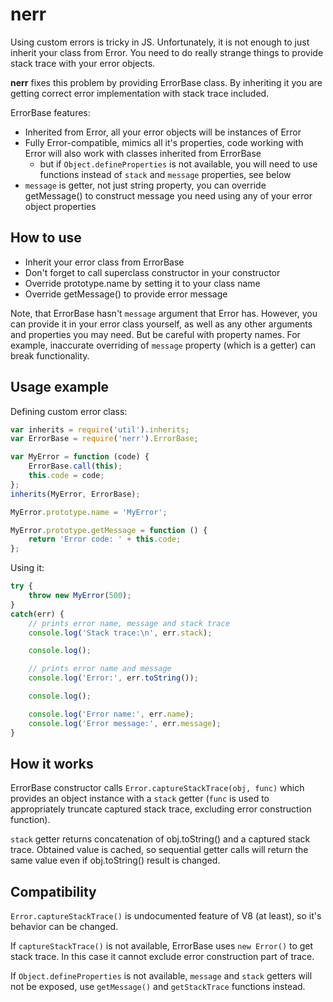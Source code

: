 # nerr

Using custom errors is tricky in JS. Unfortunately, it is not enough to just inherit your class from Error. You need to do really strange things to provide stack trace with your error objects.

**nerr** fixes this problem by providing ErrorBase class. By inheriting it you are getting correct error implementation with stack trace included.

ErrorBase features:

* Inherited from Error, all your error objects will be instances of Error
* Fully Error-compatible, mimics all it's properties, code working with Error will also work with classes inherited from ErrorBase
	* but if `Object.defineProperties` is not available, you will need to use functions instead of `stack` and `message` properties, see below
* `message` is getter, not just string property, you can override getMessage() to construct message you need using any of your error object properties

## How to use

* Inherit your error class from ErrorBase
* Don't forget to call superclass constructor in your constructor
* Override prototype.name by setting it to your class name
* Override getMessage() to provide error message

Note, that ErrorBase hasn't `message` argument that Error has. However, you can provide it in your error class yourself, as well as any other arguments and properties you may need. But be careful with property names. For example, inaccurate overriding of `message` property (which is a getter) can break functionality.

## Usage example

Defining custom error class:

```js
var inherits = require('util').inherits;
var ErrorBase = require('nerr').ErrorBase;

var MyError = function (code) {
	ErrorBase.call(this);
	this.code = code;
};
inherits(MyError, ErrorBase);

MyError.prototype.name = 'MyError';

MyError.prototype.getMessage = function () {
	return 'Error code: ' + this.code;
};
```

Using it:

```js
try {
	throw new MyError(500);
}
catch(err) {
	// prints error name, message and stack trace
	console.log('Stack trace:\n', err.stack);

	console.log();

	// prints error name and message
	console.log('Error:', err.toString());

	console.log();

	console.log('Error name:', err.name);
	console.log('Error message:', err.message);
}
```

## How it works

ErrorBase constructor calls `Error.captureStackTrace(obj, func)` which provides an object instance with a `stack` getter (`func` is used to appropriately truncate captured stack trace, excluding error construction function).

`stack` getter returns concatenation of obj.toString() and a captured stack trace. Obtained value is cached, so sequential getter calls will return the same value even if obj.toString() result is changed.

## Compatibility

`Error.captureStackTrace()` is undocumented feature of V8 (at least), so it's behavior can be changed.

If `captureStackTrace()` is not available, ErrorBase uses `new Error()` to get stack trace. In this case it cannot exclude error construction part of trace.

If `Object.defineProperties` is not available, `message` and `stack` getters will not be exposed, use `getMessage()` and `getStackTrace` functions instead.
